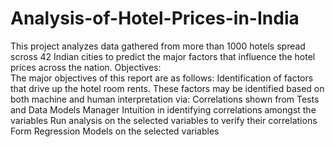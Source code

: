 # Analysis-of-Hotel-Prices-in-India
This project analyzes data gathered from more than 1000 hotels spread scross 42 Indian cities to predict the major factors that influence the hotel prices across the nation.
Objectives:  
The major objectives of this report are as follows: 
Identification of factors that drive up the hotel room rents. These factors may be identified based on both machine and human interpretation via: 
Correlations shown from Tests and Data Models 
Manager Intuition in identifying correlations amongst the variables 
Run analysis on the selected variables to verify their correlations 
Form Regression Models on the selected variables 
